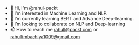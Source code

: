 - 👋 Hi, I’m @rahul-packt
- 👀 I’m interested in Machine Learning and NLP.
- 🌱 I’m currently learning BERT and Advance Deep-learning.
- 💞️ I’m looking to collaborate on NLP and Deep-learning 
- 📫 How to reach me rahull@packt.com or rahullimbachiya1009@gmail.com 

<!---
rahul-packt/rahul-packt is a ✨ special ✨ repository because its `README.md` (this file) appears on your GitHub profile.
You can click the Preview link to take a look at your changes.
--->
